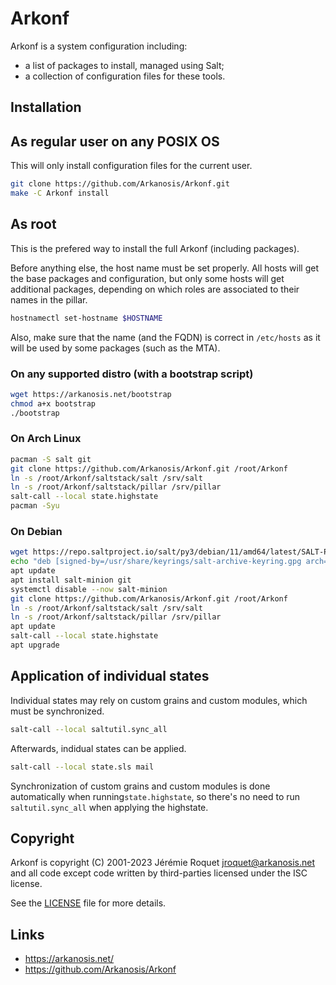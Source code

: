 # Arkonf

Arkonf is a system configuration including:
* a list of packages to install, managed using Salt;
* a collection of configuration files for these tools.

## Installation

## As regular user on any POSIX OS

This will only install configuration files for the current user.

```sh
git clone https://github.com/Arkanosis/Arkonf.git
make -C Arkonf install
```

## As root

This is the prefered way to install the full Arkonf (including packages).

Before anything else, the host name must be set properly. All hosts will get
the base packages and configuration, but only some hosts will get additional
packages, depending on which roles are associated to their names in the pillar.

```sh
hostnamectl set-hostname $HOSTNAME
```

Also, make sure that the name (and the FQDN) is correct in `/etc/hosts` as it
will be used by some packages (such as the MTA).

### On any supported distro (with a bootstrap script)

```sh
wget https://arkanosis.net/bootstrap
chmod a+x bootstrap
./bootstrap
```

### On Arch Linux

```sh
pacman -S salt git
git clone https://github.com/Arkanosis/Arkonf.git /root/Arkonf
ln -s /root/Arkonf/saltstack/salt /srv/salt
ln -s /root/Arkonf/saltstack/pillar /srv/pillar
salt-call --local state.highstate
pacman -Syu
```

### On Debian

```sh
wget https://repo.saltproject.io/salt/py3/debian/11/amd64/latest/SALT-PROJECT-GPG-PUBKEY-2023.gpg -O /usr/share/keyrings/salt-archive-keyring.gpg
echo "deb [signed-by=/usr/share/keyrings/salt-archive-keyring.gpg arch=amd64] https://repo.saltproject.io/salt/py3/debian/11/amd64/latest bullseye main" > /etc/apt/sources.list.d/salt.list
apt update
apt install salt-minion git
systemctl disable --now salt-minion
git clone https://github.com/Arkanosis/Arkonf.git /root/Arkonf
ln -s /root/Arkonf/saltstack/salt /srv/salt
ln -s /root/Arkonf/saltstack/pillar /srv/pillar
apt update
salt-call --local state.highstate
apt upgrade
```

## Application of individual states

Individual states may rely on custom grains and custom modules, which
must be synchronized.

```sh
salt-call --local saltutil.sync_all
```

Afterwards, indidual states can be applied.

```sh
salt-call --local state.sls mail
```

Synchronization of custom grains and custom modules is done automatically when
running`state.highstate`, so there's no need to run `saltutil.sync_all` when
applying the highstate.

## Copyright

Arkonf is copyright (C) 2001-2023 Jérémie Roquet <jroquet@arkanosis.net> and
all code except code written by third-parties licensed under the ISC license.

See the [LICENSE](/LICENSE) file for more details.

## Links

* https://arkanosis.net/
* https://github.com/Arkanosis/Arkonf
